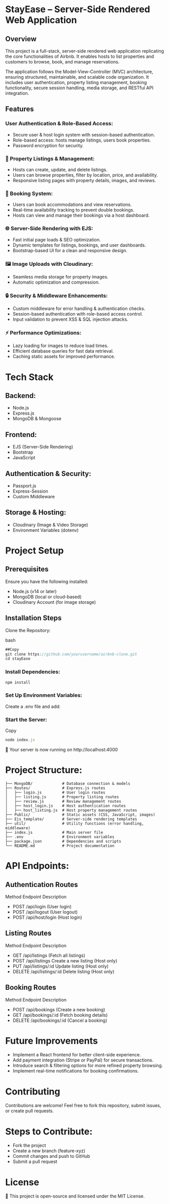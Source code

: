 # StayEase – Server-Side Rendered Web Application
## Overview
This project is a full-stack, server-side rendered web application replicating the core functionalities of Airbnb. It enables hosts to list properties and customers to browse, book, and manage reservations.

The application follows the Model-View-Controller (MVC) architecture, ensuring structured, maintainable, and scalable code organization. It includes user authentication, property listing management, booking functionality, secure session handling, media storage, and RESTful API integration.

## Features
### User Authentication & Role-Based Access:
- Secure user & host login system with session-based authentication.
- Role-based access: hosts manage listings, users book properties.
- Password encryption for security.

### 🏡 Property Listings & Management:
- Hosts can create, update, and delete listings.
- Users can browse properties, filter by location, price, and availability.
- Responsive listing pages with property details, images, and reviews.

### 🛒 Booking System:
- Users can book accommodations and view reservations.
- Real-time availability tracking to prevent double bookings.
- Hosts can view and manage their bookings via a host dashboard.

### 🌐 Server-Side Rendering with EJS:
- Fast initial page loads & SEO optimization.
- Dynamic templates for listings, bookings, and user dashboards.
- Bootstrap-based UI for a clean and responsive design.

### 🖼 Image Uploads with Cloudinary:
- Seamless media storage for property images.
- Automatic optimization and compression.

### 🔒 Security & Middleware Enhancements:
- Custom middleware for error handling & authentication checks.
- Session-based authentication with role-based access control.
- Input validation to prevent XSS & SQL injection attacks.

### ⚡ Performance Optimizations:
- Lazy loading for images to reduce load times.
- Efficient database queries for fast data retrieval.
- Caching static assets for improved performance.

# Tech Stack
## Backend:
- Node.js
- Express.js
- MongoDB & Mongoose

## Frontend:
- EJS (Server-Side Rendering)
- Bootstrap
- JavaScript

## Authentication & Security:
- Passport.js
- Express-Session
- Custom Middleware

## Storage & Hosting:
- Cloudinary (Image & Video Storage)
- Environment Variables (dotenv)

# Project Setup
## Prerequisites
Ensure you have the following installed:

- Node.js (v14 or later)
- MongoDB (local or cloud-based)
- Cloudinary Account (for image storage)
## Installation Steps
Clone the Repository:

bash
``` javascript
##Copy
git clone https://github.com/yourusername/airbnb-clone.git
cd stayEase
```
### Install Dependencies:

``` javascript
npm install
```
### Set Up Environment Variables:
Create a .env file and add:

### Start the Server:


Copy
``` javascript
node index.js
```
🚀 Your server is now running on http://localhost:4000

# Project Structure:
```
├── MongoDB/             # Database connection & models  
├── Routes/              # Express.js routes  
│   ├── login.js         # User login routes  
│   ├── listing.js       # Property listing routes  
│   ├── review.js        # Review management routes  
│   ├── host_login.js    # Host authentication routes  
│   ├── host_listing.js  # Host property management routes  
├── Public/              # Static assets (CSS, JavaScript, images)  
├── Ejs_template/        # Server-side rendering templates  
├── util/                # Utility functions (error handling, middleware)  
├── index.js             # Main server file  
├── .env                 # Environment variables  
├── package.json         # Dependencies and scripts  
└── README.md            # Project documentation
```

# API Endpoints:
## Authentication Routes
Method	Endpoint	Description
- POST	/api/login	(User login)
- POST	/api/logout	(User logout)
- POST	/api/host/login	(Host login)
## Listing Routes
Method	Endpoint	Description
- GET	/api/listings	(Fetch all listings)
- POST	/api/listings	Create a new listing (Host only)
- PUT	/api/listings/:id	Update listing (Host only)
- DELETE	/api/listings/:id	Delete listing (Host only)
## Booking Routes
Method	Endpoint	Description
- POST	/api/bookings	(Create a new booking)
- GET	/api/bookings/:id	(Fetch booking details)
- DELETE	/api/bookings/:id	(Cancel a booking)
# Future Improvements
- Implement a React frontend for better client-side experience.
- Add payment integration (Stripe or PayPal) for secure transactions.
- Introduce search & filtering options for more refined property browsing.
- Implement real-time notifications for booking confirmations.

# Contributing
Contributions are welcome! Feel free to fork this repository, submit issues, or create pull requests.

# Steps to Contribute:
- Fork the project
- Create a new branch (feature-xyz)
- Commit changes and push to GitHub
- Submit a pull request

# License
📜 This project is open-source and licensed under the MIT License.

